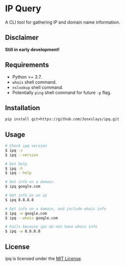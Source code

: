 # IP Query

A CLI tool for gathering IP and domain name information.

## Disclaimer

**Still in early development!**

## Requirements

- Python >= 3.7.
- `whois` shell command.
- `nslookup` shell command.
- Potentially `ping` shell command for future `-p` flag.

## Installation

```bash
pip install git+https://github.com/Jonxslays/ipq.git
```

## Usage

```bash
# Check ipq version
$ ipq -v
$ ipq --version

# Get help
$ ipq -h
$ ipq --help

# Get info on a domain
$ ipq google.com

# Get info on an ip
$ ipq 8.8.8.8

# Get info on a domain, and include whois info
$ ipq -w google.com
$ ipq --whois google.com

# Fails because ips do not have whois info
$ ipq -w 8.8.8.8
```

## License

ipq is licensed under the [MIT License](https://github.com/Jonxslays/ipq/blob/master/LICENSE).
